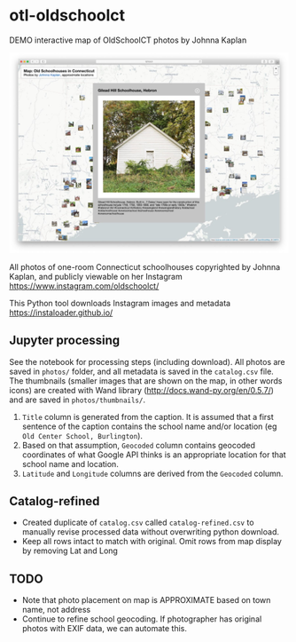 # otl-oldschoolct
DEMO interactive map of OldSchoolCT photos by Johnna Kaplan

![Map demo screenshot](otl-oldschools-demo.jpg)

All photos of one-room Connecticut schoolhouses copyrighted by Johnna Kaplan, and publicly viewable on her Instagram
https://www.instagram.com/oldschoolct/

This Python tool downloads Instagram images and metadata
https://instaloader.github.io/

## Jupyter processing

See the notebook for processing steps (including download). All photos are saved in `photos/` folder, and all metadata is saved in the `catalog.csv` file. The thumbnails (smaller images that are shown on the map, in other words icons) are created with Wand library (http://docs.wand-py.org/en/0.5.7/) and are saved in `photos/thumbnails/`.

1. `Title` column is generated from the caption. It is assumed that a first sentence of the caption contains the school name and/or location (eg `Old Center School, Burlington`).
1. Based on that assumption, `Geocoded` column contains geocoded coordinates of what Google API thinks is an appropriate location for that school name and location.
1. `Latitude` and `Longitude` columns are derived from the `Geocoded` column.

## Catalog-refined

- Created duplicate of `catalog.csv` called `catalog-refined.csv` to manually revise processed data without overwriting python download.
- Keep all rows intact to match with original. Omit rows from map display by removing Lat and Long

## TODO
- Note that photo placement on map is APPROXIMATE based on town name, not address
- Continue to refine school geocoding. If  photographer has original photos with EXIF data, we can automate this.
